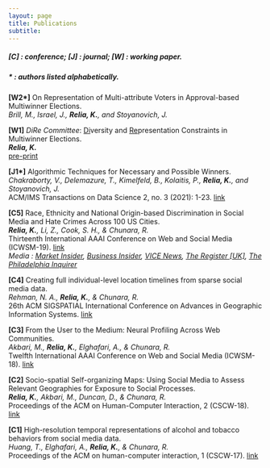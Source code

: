 ```yaml
---
layout: page
title: Publications
subtitle: 
---
```


##### [C] : conference; [J] : journal; [W] : working paper. 

##### * : authors listed alphabetically.

**[W2\*]** On Representation of Multi-attribute Voters in Approval-based Multiwinner Elections.  <br/>
*Brill, M., Israel, J., **Relia, K.**, and Stoyanovich, J.*

**[W1]** *DiRe Committee*: <ins>Di</ins>versity and <ins>Re</ins>presentation Constraints in Multiwinner Elections. <br/>
***Relia, K.*** <br/>
[pre-print](https://arxiv.org/pdf/2107.07356.pdf)

**[J1\*]** Algorithmic Techniques for Necessary and Possible Winners. <br/>
*Chakraborty, V., Delemazure, T., Kimelfeld, B., Kolaitis, P., **Relia, K.**, and Stoyanovich, J.* <br/>
ACM/IMS Transactions on Data Science 2, no. 3 (2021): 1-23. [link](https://dl.acm.org/doi/10.1145/3458472)

**[C5]** Race, Ethnicity and National Origin-based Discrimination in Social Media and Hate Crimes Across 100 US Cities. <br/>
***Relia, K.**, Li, Z., Cook, S. H., & Chunara, R.* <br/>
Thirteenth International AAAI Conference on Web and Social Media (ICWSM-19). [link](https://wvvw.aaai.org/ojs/index.php/ICWSM/article/download/3354/3222/)<br/>
*Media : <a href="https://markets.businessinsider.com/news/stocks/hate-speech-on-twitter-predicts-frequency-of-real-life-hate-crimes-1028302804" target="_blank">Market Insider</a>, <a href="https://www.businessinsider.com/twitter-racism-hate-speech-linked-real-life-hate-crimes-study-2019-6/" target="_blank">Business Insider</a>, <a href="https://www.vice.com/en_us/article/d3njx7/cities-with-more-hateful-tweets-have-more-hate-crimes-study-finds" target="_blank">VICE News</a>, <a href="https://www.theregister.co.uk/2019/06/26/twitter_racism/" target="_blank">The Register \[UK\]</a>, <a href="https://www.inquirer.com/health/social-media-twitter-discrimination-linked-hate-crimes-20190718.html" target="_blank">The Philadelphia Inquirer</a>*


**[C4]** Creating full individual-level location timelines from sparse social media data. <br/>
*Rehman, N. A., **Relia, K.**, & Chunara, R.* <br/>
26th ACM SIGSPATIAL International Conference on Advances in Geographic Information Systems. [link](https://dl.acm.org/citation.cfm?id=3274982)

**[C3]** From the User to the Medium: Neural Profiling Across Web Communities. <br/>
*Akbari, M., **Relia, K.**, Elghafari, A., & Chunara, R.* <br/>
Twelfth International AAAI Conference on Web and Social Media (ICWSM-18). [link](https://www.aaai.org/ocs/index.php/ICWSM/ICWSM18/paper/viewPDFInterstitial/17846/17048)

**[C2]** Socio-spatial Self-organizing Maps: Using Social Media to Assess Relevant Geographies for Exposure to Social Processes. <br/>
***Relia, K.**, Akbari, M., Duncan, D., & Chunara, R.* <br/>
Proceedings of the ACM on Human-Computer Interaction, 2 (CSCW-18). [link](https://dl.acm.org/citation.cfm?id=3274414) 

**[C1]** High-resolution temporal representations of alcohol and tobacco behaviors from social media data. <br/>
*Huang, T., Elghafari, A., **Relia, K.**, & Chunara, R.* <br/>
Proceedings of the ACM on human-computer interaction, 1 (CSCW-17). [link](https://dl.acm.org/ft_gateway.cfm?id=3134689&type=pdf)
